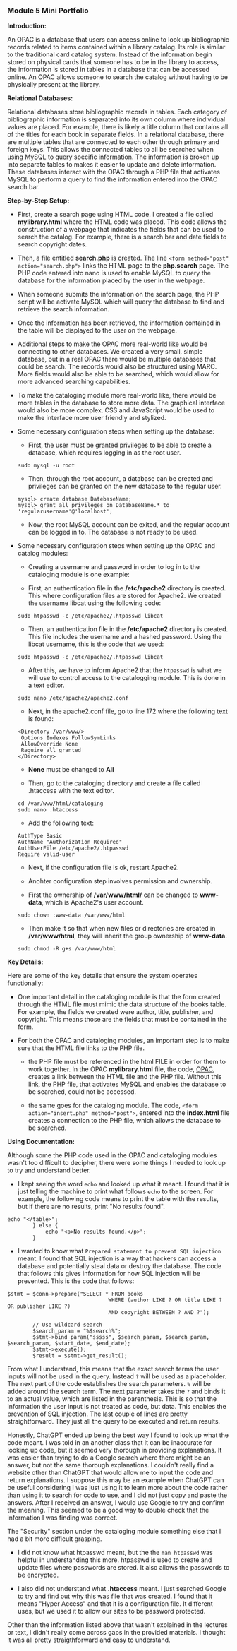 ### Module 5 Mini Portfolio

**Introduction:**

An OPAC is a database that users can access online to look up bibliographic records related to items contained within a library catalog. Its role is similar to the traditional card catalog system. Instead of the information begin stored on physical cards that someone has to be in the library to access, the information is stored in tables in a database that can be accessed online. An OPAC allows someone to search the catalog without having to be physically present at the library. 

**Relational Databases:**

Relational databases store bibliographic records in tables. Each category of bibliographic information is separated into its own column where individual values are placed. For example, there is likely a title column that contains all of the titles for each book in separate fields. In a relational database, there are multiple tables that are connected to each other through primary and foreign keys. This allows the connected tables to all be searched when using MySQL to query specific information. The information is broken up into separate tables to makes it easier to update and delete information.  These databases interact with the OPAC through a PHP file that activates MySQL to perform a query to find the information entered into the OPAC search bar. 

**Step-by-Step Setup:**

* First, create a search page using HTML code. I created a file called **mylibrary.html** where the HTML code was placed. This code allows the construction of a webpage that indicates the fields that can be used to search the catalog. For example, there is a search bar and date fields to search copyright dates. 
	
* Then, a file entitled **search.php** is created. The line  `<form method="post" action="search.php">` links the HTML page to the **php.search** page. The PHP code entered into nano is used to enable MySQL to query the database for the information placed by the user in the webpage.
 
* When someone submits the information on the search page, the PHP script will be activate MySQL which will query the database to find and retrieve the search information. 

* Once the information has been retrieved, the information contained in the table will be displayed to the user on the webpage.

* Additional steps to make the OPAC more real-world like would be connecting to other databases. We created a very small, simple database, but in a real OPAC there would be multiple databases that could be search. The records would also be structured using MARC. More fields would also be able to be searched, which would allow for more advanced searching capabilities. 

* To make the cataloging module more real-world like, there would be more tables in the database to store more data. The graphical interface would also be more complex. CSS and JavaScript would be used to make the interface more user friendly and stylized. 

* Some necessary configuration steps when setting up the database:

	* First, the  user must be granted privileges to be able to create a database, which requires logging in as the root user.

	```
	sudo mysql -u root

	```
   
	* Then, through the root account, a database can be created and privileges can be granted on the new database to the regular user.

	```
	mysql> create database DatebaseName;
	mysql> grant all privileges on DatabaseName.* to 'regularusername'@'localhost';

 	```

	* Now, the root MySQL account can be exited, and the regular account can be logged in to. The database is not ready to be used.

* Some necessary configuration steps when setting up the OPAC and catalog modules:

	* Creating a username and password in order to log in to the cataloging module is one example: 
			
	* First, an authentication file in the **/etc/apache2** directory is created. This where configuration files are stored for Apache2. We created the username libcat using the following code:

	```
	sudo htpasswd -c /etc/apache2/.htpasswd libcat

	```

	* Then, an authentication file in the **/etc/apache2** directory is created. This file includes the username and a hashed password. Using the libcat username, this is the code that we used:
	

	```
	sudo htpasswd -c /etc/apache2/.htpasswd libcat

	```
	
	* After this, we have to inform Apache2 that the `htpasswd` is what we will use to control access to the catalogging module. This is done in a text editor.
	
	```
	sudo nano /etc/apache2/apache2.conf

	```
		
	* Next, in the apache2.conf file, go to	line 172 where the following text is found:

	```
	<Directory /var/www/>
	 Options Indexes FollowSymLinks
 	 AllowOverride None
 	 Require all granted
	</Directory>
	
	```
	
	* **None** must be changed to **All** 
	
	* Then, go to the cataloging directory and create a file called .htaccess with the text editor.
	
	```
	cd /var/www/html/cataloging
	sudo nano .htaccess
	
	```
	
	* Add the following text:
	
	```
	AuthType Basic
	AuthName "Authorization Required"
	AuthUserFile /etc/apache2/.htpasswd
	Require valid-user
	
	```
	
	* Next, if the configuration file is ok, restart Apache2.
			
	* Anohter configuration step involves permission and ownership.
	
	* First the ownership of **/var/www/html/** can be changed to **www-data**, which is Apache2's user account.
	
	```
	sudo chown :www-data /var/www/html
	
	```
	
	* Then make it so that when new files or directories are created in **/var/www/html**, they will inherit the group ownership of **www-data**. 
	
	```
	sudo chmod -R g+s /var/www/html
	
	```
		
**Key Details:**

Here are some of the key details that ensure the system operates functionally: 

* One important detail in the cataloging module is that the form created through the HTML file must mimic the data structure of the books table. For example, the fields we created were author, title, publisher, and copyright. This means those are the fields that must be contained in the form. 

* For both the OPAC and cataloging modules, an important step is to make sure that the HTML file links to the PHP file.
 
	* the PHP file must be referenced in the html FILE in order for them to work together. In the OPAC **mylibrary.html** file, the code, <a href="opac.php">OPAC</a>, creates a link between the HTML file and the PHP file. Without this link, the PHP file, that activates MySQL and enables the database to be searched, could not be accessed.

	* the same goes for the cataloging module. The code, `<form action="insert.php" method="post">`, entered into the **index.html** file creates a connection to the PHP file, which allows the database to be searched.


**Using Documentation:**

Although some the PHP code used in the OPAC and cataloging modules wasn't too difficult to decipher, there were some things I needed to look up to try and understand better.  

* I kept seeing the word `echo` and looked up what it meant. I found that it is just telling the machine to print what follows `echo` to the screen. 
For example, the following code means to print the table with the results, but if there are no results, print "No results found".  

```
echo "</table>";
        } else {
            echo "<p>No results found.</p>";
        }
```

* I wanted to know what `Prepared statement to prevent SQL injection` meant. I found that SQL injection is a way that hackers can access a database and potentially steal data or destroy the database.
The code that follows this gives information for how SQL injection will be prevented. 
This is the code that follows:

```
$stmt = $conn->prepare("SELECT * FROM books 
                                WHERE (author LIKE ? OR title LIKE ? OR publisher LIKE ?) 
                                AND copyright BETWEEN ? AND ?");

        // Use wildcard search
        $search_param = "%$search%";
        $stmt->bind_param("sssss", $search_param, $search_param, $search_param, $start_date, $end_date);
        $stmt->execute();
        $result = $stmt->get_result();
```
From what I understand, this means that the exact search terms the user inputs will not be used in the query. Instead `?` will be used as a placeholder. The next part of the code establishes the search parameters. `%` will be added around the search term. The next parameter takes the `?` and binds it to an actual value, which are listed in the parenthesis. This is so that the information the user input is not treated as code, but data. This enables the prevention of SQL injection. The last couple of lines are pretty straightforward. They just all the query to be executed and return results.  

Honestly, ChatGPT ended up being the best way I found to look up what the code meant. I was told in an another class that it can be inaccurate for looking up code, but it seemed very thorough in providing explanations. It was easier than trying to do a Google search where there might be an answer, but not the same thorough explanations. I couldn't really find a website other than ChatGPT that would allow me to input the code and return explanations. I suppose this may be an example when ChatGPT can be useful considering I was just using it to learn more about the code rather than using it to search for code to use, and I did not just copy and paste the answers. After I received an answer, I would use Google to try and confirm the meaning. This seemed to be a good way to double check that the information I was finding was correct.

The "Security" section under the cataloging module something else that I had a bit more difficult grasping. 

* I did not know what htpasswd meant, but the the `man htpasswd` was helpful in understanding this more. htpasswd is used to create and update files where passwords are stored. It also allows the passwords to be encrypted. 

* I also did not understand what **.htaccess** meant. I just searched Google to try and find out why this was file that was created. I found that it means "Hyper Access" and that it is a configuration file. It different uses, but we used it to allow our sites to be password protected. 

Other than the information listed above that wasn't explained in the lectures or text, I didn't really come across gaps in the provided materials. I thought it was all pretty straigthforward and easy to understand. 
 
